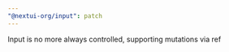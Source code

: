 ```yaml
---
"@nextui-org/input": patch
---
```


Input is no more always controlled, supporting mutations via ref
